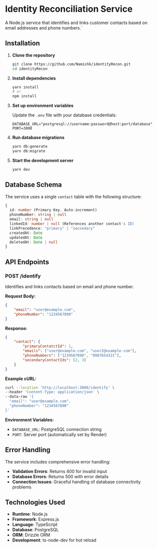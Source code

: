 # Identity Reconciliation Service

A Node.js service that identifies and links customer contacts based on email addresses and phone numbers.`

## Installation

1. **Clone the repository**

   ```bash
   git clone https://github.com/Namishk/identityRecon.git
   cd identityRecon
   ```

2. **Install dependencies**

   ```bash
   yarn install
   # or
   npm install
   ```

3. **Set up environment variables**

   Update the `.env` file with your database credentials:

   ```env
   DATABASE_URL="postgresql://username:password@host:port/database"
   PORT=3000
   ```

4. **Run database migrations**

   ```bash
   yarn db:generate
   yarn db:migrate
   ```

5. **Start the development server**
   ```bash
   yarn dev
   ```

## Database Schema

The service uses a single `contact` table with the following structure:

```typescript
{
  id: number (Primary Key, Auto-increment)
  phoneNumber: string | null
  email: string | null
  linkedId: number | null (References another contact's ID)
  linkPrecedence: "primary" | "secondary"
  createdAt: Date
  updatedAt: Date
  deletedAt: Date | null
}
```

## API Endpoints

### POST /identify

Identifies and links contacts based on email and phone number.

**Request Body:**

```json
{
	"email": "user@example.com",
	"phoneNumber": "1234567890"
}
```

**Response:**

```json
{
	"contact": {
		"primaryContatctId": 1,
		"emails": ["user@example.com", "user2@example.com"],
		"phoneNumbers": ["1234567890", "0987654321"],
		"secondaryContactIds": [2, 3]
	}
}
```

**Example cURL:**

```bash
curl --location 'http://localhost:3000/identify' \
--header 'Content-Type: application/json' \
--data-raw '{
  "email": "user@example.com",
  "phoneNumber": "1234567890"
}'
```

**Environment Variables:**

- `DATABASE_URL`: PostgreSQL connection string
- `PORT`: Server port (automatically set by Render)

## Error Handling

The service includes comprehensive error handling:

- **Validation Errors**: Returns 400 for invalid input
- **Database Errors**: Returns 500 with error details
- **Connection Issues**: Graceful handling of database connectivity problems

## Technologies Used

- **Runtime**: Node.js
- **Framework**: Express.js
- **Language**: TypeScript
- **Database**: PostgreSQL
- **ORM**: Drizzle ORM
- **Development**: ts-node-dev for hot reload
